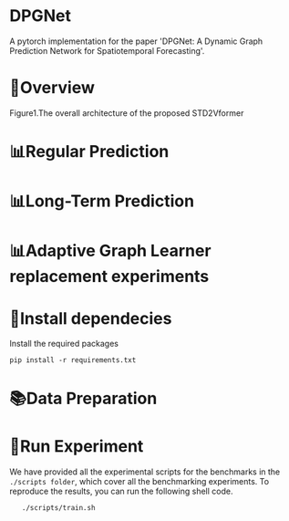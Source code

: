 # DPGNet

A pytorch implementation for the paper 'DPGNet: A Dynamic Graph Prediction Network for Spatiotemporal Forecasting'. 

# 🎯Overview

Figure1.The overall architecture of the proposed STD2Vformer

# 📊Regular Prediction



# 📊Long-Term Prediction



# 📊Adaptive Graph Learner replacement experiments



# 📝Install dependecies

Install the required packages

```pip install -r requirements.txt```

# 📚Data Preparation



# 🚀Run Experiment

We have provided all the experimental scripts for the benchmarks in the `./scripts folder`, which cover all the benchmarking experiments. To reproduce the results, you can run the following shell code.

```   ./scripts/train.sh```